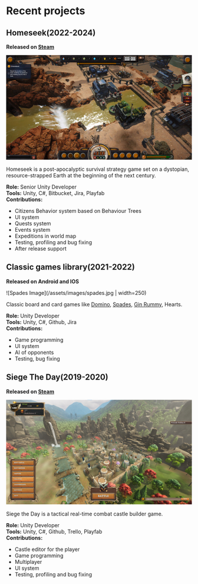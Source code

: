 # Recent projects


## Homeseek(2022-2024)
**Released on [Steam](https://store.steampowered.com/app/2093000/Homeseek/)**

![Homeseek Image](/assets/images/homeseek.jpg)

Homeseek is a post-apocalyptic survival strategy game set on a dystopian, resource-strapped Earth at the beginning of the next century.

**Role:** Senior Unity Developer
<br>**Tools:** Unity, C#, Bitbucket, Jira, Playfab
<br>**Contributions:**
- Citizens Behavior system based on Behaviour Trees
- UI system
- Quests system
- Events system
- Expeditions in world map
- Testing, profiling and bug fixing
- After release support

## Classic games library(2021-2022)
**Released on Android and IOS**

![Spades Image](/assets/images/spades.jpg | width=250)

Classic board and card games like [Domino](https://play.google.com/store/apps/details?id=com.zengardenapps.dominoes), [Spades](https://play.google.com/store/apps/details?id=com.zengardenapps.spades), [Gin Rummy](https://play.google.com/store/apps/details?id=com.zengardenapps.ginrummy), Hearts.

**Role:** Unity Developer
<br>**Tools:** Unity, C#, Github, Jira
<br>**Contributions:**
- Game programming
- UI system
- AI of opponents
- Testing, bug fixing

## Siege The Day(2019-2020)
**Released on [Steam](https://store.steampowered.com/app/1412070/Siege_the_Day/)**

![SiegeTheDay Image](/assets/images/siegetheday.jpg)

Siege the Day is a tactical real-time combat castle builder game.

**Role:** Unity Developer
<br>**Tools:** Unity, C#, Github, Trello, Playfab
<br>**Contributions:**
- Castle editor for the player
- Game programming
- Multiplayer
- UI system
- Testing, profiling and bug fixing
